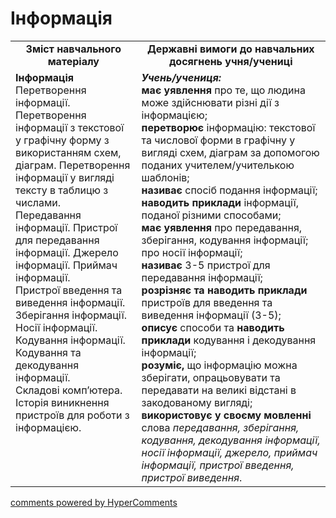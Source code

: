 <div id="hypercomments_widget" class="js-hypercomments-widget invisible"></div>

Інформація
=============================================

<table>
  <tr>
    <td width="40%" align="center"><b>Зміст навчального матеріалу<b></td>
    <td width="60%" align="center"><b>Державні вимоги до навчальних досягнень учня/учениці</b></td>
  </tr>
  <tr>
    <td width="40%" style="vertical-align:top !important;">
    <b>Інформація</b><br>
Перетворення інформації. Перетворення інформації з текстової у графічну форму з використанням схем, діаграм. Перетворення інформації у вигляді тексту в таблицю з числами.<br>
Передавання інформації. Пристрої для передавання інформації. Джерело інформації. Приймач інформації. <br>
Пристрої введення та виведення інформації.<br>
Зберігання інформації. Носії інформації. Кодування інформації. Кодування та декодування інформації. <br>
Складові комп’ютера. Історія виникнення пристроїв для роботи з інформацією.<br>
    </td>
    <td width="60%" style="vertical-align:top !important;">
    <i><b>Учень/учениця:</b></i><br>
<b>має уявлення</b> про те, що людина може здійснювати різні дії з інформацією;<br>
<b>перетворює</b> інформацію: текстової та числової форми в графічну у вигляді схем, діаграм за допомогою поданих учителем/учителькою шаблонів;<br>
<b>називає</b> спосіб подання інформації; <br>
<b>наводить приклади</b> інформації, поданої різними способами;<br>
<b>має уявлення</b> про передавання, зберігання, кодування інформації; про носії інформації; <br>
<b>називає</b> 3-5 пристрої для передавання інформації;<br>
<b>розрізняє та наводить приклади</b> пристроїв для введення та виведення інформації (3-5);<br>
<b>описує</b> способи та <b>наводить приклади</b> кодування і декодування інформації;<br>
<b>розуміє,</b> що інформацію можна зберігати, опрацьовувати та передавати на великі відстані в закодованому вигляді;<br>
<b>використовує у своєму мовленні</b> слова <i>передавання, зберігання, кодування, декодування інформації, носії інформації, джерело, приймач інформації, пристрої введення, пристрої виведення</i>.
</td>
  </tr>
</table>

<div class="js-hypercomments-container">
<a href="http://hypercomments.com" class="hc-link" title="comments widget">comments powered by HyperComments</a>
</div>
